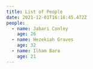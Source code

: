 ```yaml
---
title: List of People
date: 2021-12-01T16:16:45.472Z
people:
  - name: Jabari Conley
    age: 26
  - name: Hezekiah Graves
    age: 32
  - name: Ilham Bara
    age: 21
---
```

